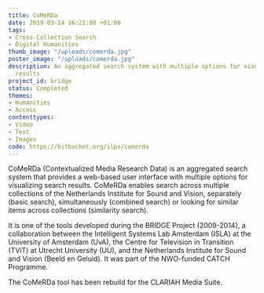 ```yaml
---
title: CoMeRDa
date: 2019-03-14 16:22:00 +01:00
tags:
- Cross-Collection Search
- Digital Humanities
thumb_image: "/uploads/comerda.jpg"
poster_image: "/uploads/comerda.jpg"
description: An aggregated search system with multiple options for visualizing search
  results
project_id: bridge
status: Completed
themes:
- Humanities
- Access
contenttypes:
- Video
- Text
- Images
code: https://bitbucket.org/ilps/comerda
---
```


CoMeRDa (Contextualized Media Research Data) is an aggregated search system that provides a web-based user interface with multiple options for visualizing search results. CoMeRDa enables search across multiple collections of the Netherlands Institute for Sound and Vision, separately (basic search), simultaneously (combined search) or looking for similar items across collections (similarity search).

It is one of the tools developed during the BRIDGE Project (2009-2014), a collaboration between the Intelligent Systems Lab Amsterdam (ISLA) at the University of Amsterdam (UvA), the Centre for Television in Transition (TViT) at Utrecht University (UU), and the Netherlands Institute for Sound and Vision (Beeld en Geluid). It was part of the NWO-funded CATCH Programme.

The CoMeRDa tool has been rebuild for the CLARIAH Media Suite.